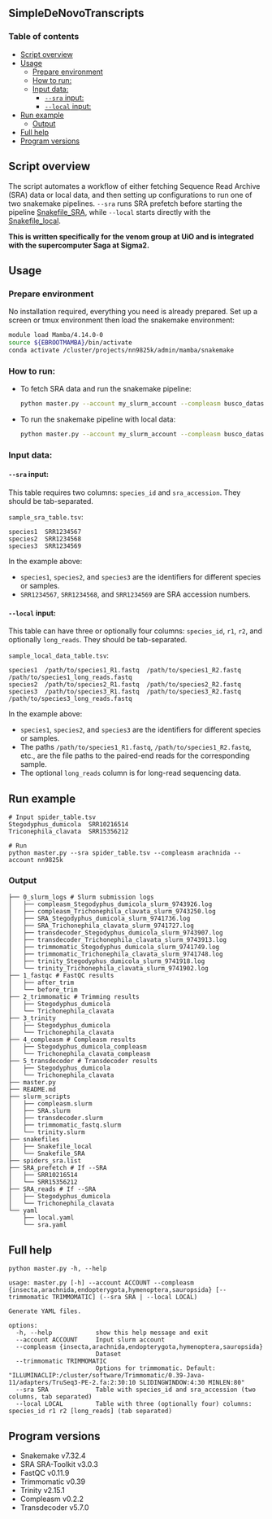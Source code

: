 ## SimpleDeNovoTranscripts <!-- omit in toc -->

### Table of contents <!-- omit in toc -->
- [Script overview](#script-overview)
- [Usage](#usage)
  - [Prepare environment](#prepare-environment)
  - [How to run:](#how-to-run)
  - [Input data:](#input-data)
    - [`--sra` input:](#--sra-input)
    - [`--local` input:](#--local-input)
- [Run example](#run-example)
  - [Output](#output)
- [Full help](#full-help)
- [Program versions](#program-versions)



## Script overview

The script automates a workflow of either fetching Sequence Read Archive (SRA) data or local data, and then setting up configurations to run one of two snakemake pipelines. `--sra` runs SRA prefetch before starting the pipeline [Snakefile_SRA](/snakefiles/Snakefile_SRA), while `--local` starts directly with the [Snakefile_local](/snakefiles/Snakefile_local).

**This is written specifically for the venom group at UiO and is integrated with the supercomputer Saga at Sigma2.**

## Usage

### Prepare environment

No installation required, everything you need is already prepared. Set up a screen or tmux environment then load the snakemake environment:

```bash
module load Mamba/4.14.0-0
source ${EBROOTMAMBA}/bin/activate
conda activate /cluster/projects/nn9825k/admin/mamba/snakemake
```

### How to run:

- To fetch SRA data and run the snakemake pipeline:

  ```bash
  python master.py --account my_slurm_account --compleasm busco_dataset --sra my_sra_table.tsv
  ```

- To run the snakemake pipeline with local data:

  ```bash
  python master.py --account my_slurm_account --compleasm busco_dataset --local my_local_table.tsv
  ```

### Input data:


#### `--sra` input:

This table requires two columns: `species_id` and `sra_accession`. They should be tab-separated.

`sample_sra_table.tsv`:
```
species1  SRR1234567
species2  SRR1234568
species3  SRR1234569
```

In the example above:
- `species1`, `species2`, and `species3` are the identifiers for different species or samples.
- `SRR1234567`, `SRR1234568`, and `SRR1234569` are SRA accession numbers.

#### `--local` input:

This table can have three or optionally four columns: `species_id`, `r1`, `r2`, and optionally `long_reads`. They should be tab-separated.

`sample_local_data_table.tsv`:
```
species1  /path/to/species1_R1.fastq  /path/to/species1_R2.fastq  /path/to/species1_long_reads.fastq
species2  /path/to/species2_R1.fastq  /path/to/species2_R2.fastq  
species3  /path/to/species3_R1.fastq  /path/to/species3_R2.fastq  /path/to/species3_long_reads.fastq
```

In the example above:
- `species1`, `species2`, and `species3` are the identifiers for different species or samples.
- The paths `/path/to/species1_R1.fastq`, `/path/to/species1_R2.fastq`, etc., are the file paths to the paired-end reads for the corresponding sample.
- The optional `long_reads` column is for long-read sequencing data.

## Run example

```{bash}
# Input spider_table.tsv
Stegodyphus_dumicola  SRR10216514
Triconephila_clavata  SRR15356212

# Run
python master.py --sra spider_table.tsv --compleasm arachnida --account nn9825k
```

### Output

```{bash}
├── 0_slurm_logs # Slurm submission logs
│   ├── compleasm_Stegodyphus_dumicola_slurm_9743926.log
│   ├── compleasm_Trichonephila_clavata_slurm_9743250.log
│   ├── SRA_Stegodyphus_dumicola_slurm_9741736.log
│   ├── SRA_Trichonephila_clavata_slurm_9741727.log
│   ├── transdecoder_Stegodyphus_dumicola_slurm_9743907.log
│   ├── transdecoder_Trichonephila_clavata_slurm_9743913.log
│   ├── trimmomatic_Stegodyphus_dumicola_slurm_9741749.log
│   ├── trimmomatic_Trichonephila_clavata_slurm_9741748.log
│   ├── trinity_Stegodyphus_dumicola_slurm_9741918.log
│   └── trinity_Trichonephila_clavata_slurm_9741902.log
├── 1_fastqc # FastQC results
│   ├── after_trim
│   └── before_trim
├── 2_trimmomatic # Trimming results
│   ├── Stegodyphus_dumicola
│   └── Trichonephila_clavata
├── 3_trinity
│   ├── Stegodyphus_dumicola
│   └── Trichonephila_clavata
├── 4_compleasm # Compleasm results
│   ├── Stegodyphus_dumicola_compleasm
│   └── Trichonephila_clavata_compleasm
├── 5_transdecoder # Transdecoder results
│   ├── Stegodyphus_dumicola
│   └── Trichonephila_clavata
├── master.py
├── README.md
├── slurm_scripts 
│   ├── compleasm.slurm
│   ├── SRA.slurm
│   ├── transdecoder.slurm
│   ├── trimmomatic_fastq.slurm
│   └── trinity.slurm
├── snakefiles
│   ├── Snakefile_local
│   └── Snakefile_SRA
├── spiders_sra.list
├── SRA_prefetch # If --SRA
│   ├── SRR10216514
│   └── SRR15356212
├── SRA_reads # If --SRA
│   ├── Stegodyphus_dumicola
│   └── Trichonephila_clavata
└── yaml
    ├── local.yaml
    └── sra.yaml
```

## Full help

```{bash}
python master.py -h, --help
```

```{bash}
usage: master.py [-h] --account ACCOUNT --compleasm {insecta,arachnida,endopterygota,hymenoptera,sauropsida} [--trimmomatic TRIMMOMATIC] (--sra SRA | --local LOCAL)

Generate YAML files.

options:
  -h, --help            show this help message and exit
  --account ACCOUNT     Input slurm account
  --compleasm {insecta,arachnida,endopterygota,hymenoptera,sauropsida}
                        Dataset
  --trimmomatic TRIMMOMATIC
                        Options for trimmomatic. Default: "ILLUMINACLIP:/cluster/software/Trimmomatic/0.39-Java-11/adapters/TruSeq3-PE-2.fa:2:30:10 SLIDINGWINDOW:4:30 MINLEN:80"
  --sra SRA             Table with species_id and sra_accession (two columns, tab separated)
  --local LOCAL         Table with three (optionally four) columns: species_id r1 r2 [long_reads] (tab separated)
```

## Program versions
- Snakemake v7.32.4
- SRA SRA-Toolkit v3.0.3
- FastQC v0.11.9
- Trimmomatic v0.39
- Trinity v2.15.1
- Compleasm v0.2.2
- Transdecoder v5.7.0

